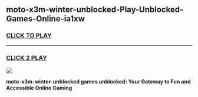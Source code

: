
## moto-x3m-winter-unblocked-Play-Unblocked-Games-Online-ia1xw
<h3>
<a href="https://premium76.site?title=moto-x3m-winter-unblocked&ref=25A">CLICK TO PLAY</a></h3>
<hr>

<h3>
<a href="https://premium76.site?title=moto-x3m-winter-unblocked&ref=25A">CLICK 2 PLAY</a>
  
</h3>

<a href="https://premium76.site?title=moto-x3m-winter-unblocked&ref=25A"><img src="https://clearcache.store/games.png"></a>


**moto-x3m-winter-unblocked games unblocked: Your Gateway to Fun and Accessible Online Gaming**
